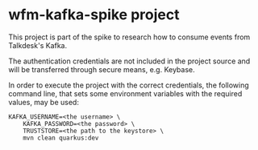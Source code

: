 # wfm-kafka-spike project

This project is part of the spike to research how to consume events from Talkdesk's Kafka.

The authentication credentials are not included in the project source and will be transferred through secure means,
e.g. Keybase.

In order to execute the project with the correct credentials, the following command line, that sets some environment
variables with the required values, may be used:

```
KAFKA_USERNAME=<the username> \
    KAFKA_PASSWORD=<the password> \
    TRUSTSTORE=<the path to the keystore> \
    mvn clean quarkus:dev
```
